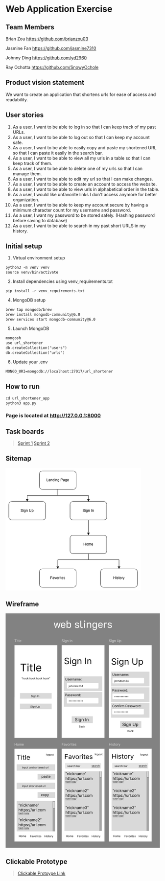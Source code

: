 # Web Application Exercise

## Team Members

Brian Zou https://github.com/brianzou03

Jasmine Fan https://github.com/jasmine7310

Johnny Ding https://github.com/yd2960

Ray Ochotta https://github.com/SnowyOchole

## Product vision statement

We want to create an application that shortens urls for ease of access and readability.

## User stories


1. As a user, I want to be able to log in so that I can keep track of my past URLs.
2. As a user, I want to be able to log out so that I can keep my account safe.
3. As a user, I want to be able to easily copy and paste my shortened URL so that I can paste it easily  in the search bar.
4. As a user, I want to be able to view all my urls in a table so that I can keep track of them.
5. As a user, I want to be able to delete one of my urls so that I can manage them.
6. As a user, I want to be able to edit my url so that I can make changes.
7. As a user, I want to be able to create an account to access the website.
8. As a user, I want to be able to view urls in alphabetical order in the table.
9. As a user, I would like unfavorite links I don't access anymore for better organization.
10. As a user, I want to be able to keep my account secure by having a minimum character count for my username and password.
11. As a user, I want my password to be stored safely. (Hashing password before saving to database)
12. As a user, I want to be able to search in my past short URLS in my history.



## Initial setup
1. Virtual environment setup
```
python3 -m venv venv
source venv/bin/activate
```

2. Install dependencies using venv_requirements.txt
```
pip install -r venv_requirements.txt
```

4. MongoDB setup
```
brew tap mongodb/brew
brew install mongodb-community@6.0
brew services start mongodb-community@6.0
```

5. Launch MongoDB
```
mongosh
use url_shortener
db.createCollection("users")
db.createCollection("urls")
```

6. Update your .env
```
MONGO_URI=mongodb://localhost:27017/url_shortener
```


## How to run
```
cd url_shortener_app
python3 app.py
```

### Page is located at http://127.0.0.1:8000


## Task boards

>[Sprint 1](https://github.com/orgs/software-students-spring2025/projects/7)
>[Sprint 2](https://github.com/orgs/software-students-spring2025/projects/67)


## Sitemap

![Sitemap](images/webslingers_Sitemap.drawio.png)


## Wireframe
![Wireframe](images/webslingersWireframe.png)

## Clickable Prototype
>[Clickable Protoype Link](https://www.figma.com/proto/3TcJrdvhNp3ve0cc9o9UdQ/web-slingers-Wireframe?node-id=1-2&p=f&t=6lmYLB6YDQNYvoWx-1&scaling=scale-down&content-scaling=fixed&page-id=0%3A1&starting-point-node-id=1%3A2)
